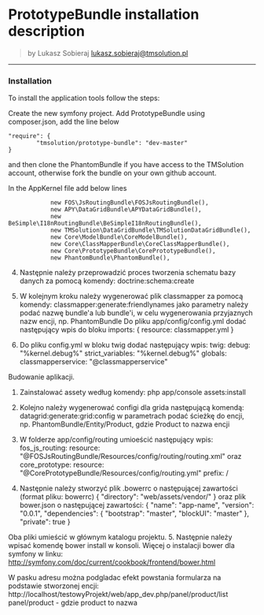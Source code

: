# PrototypeBundle installation description

>by Lukasz Sobieraj <lukasz.sobieraj@tmsolution.pl>

---

### Installation

To install the application tools follow the steps:

Create the new symfony project. 
Add PrototypeBundle using composer.json, add the line below
```
"require": {
        "tmsolution/prototype-bundle": "dev-master"
}
```
and then clone the PhantomBundle if you have access to the TMSolution account, otherwise fork the bundle on your own github account.

In the AppKernel file add below lines
```
            new FOS\JsRoutingBundle\FOSJsRoutingBundle(),
            new APY\DataGridBundle\APYDataGridBundle(),
            new BeSimple\I18nRoutingBundle\BeSimpleI18nRoutingBundle(),
            new TMSolution\DataGridBundle\TMSolutionDataGridBundle(),
            new Core\ModelBundle\CoreModelBundle(),
            new Core\ClassMapperBundle\CoreClassMapperBundle(),
            new Core\PrototypeBundle\CorePrototypeBundle(),
            new PhantomBundle\PhantomBundle(), 
```

4. Następnie należy przeprowadzić proces tworzenia schematu bazy danych za pomocą komendy:
doctrine:schema:create

5. W kolejnym kroku należy wygenerować plik classmapper za pomocą komendy:
classmapper:generate:friendlynames 
jako parametry należy podać nazwę bundle'a lub bundle'i, w celu wygenerowania przyjaznych nazw encji, np. PhantomBundle
Do pliku app/config/config.yml dodać następujący wpis do bloku imports:
    { resource: classmapper.yml }
6. Do pliku config.yml w bloku twig dodać następujący wpis:
twig:
    debug:            "%kernel.debug%"
    strict_variables: "%kernel.debug%"
    globals:
        classmapperservice: "@classmapperservice"


Budowanie aplikacji.

1. Zainstalować assety według komendy: php app/console assets:install

2. Kolejno należy wygenerować configi dla grida następującą komendą:
datagrid:generate:grid:config
w parametrach podać ścieżkę do encji, np. PhantomBundle/Entity/Product, gdzie Product to nazwa encji

3. W folderze app/config/routing umioeścić następujący wpis:
fos_js_routing:
    resource: "@FOSJsRoutingBundle/Resources/config/routing/routing.xml" 
oraz
core_prototype:
    resource: "@CorePrototypeBundle/Resources/config/routing.yml"
    prefix:   /

4.  Następnie należy stworzyć plik .bowerrc o następującej zawartości (format pliku: bowerrc)
{
    "directory": "web/assets/vendor/"
}
oraz plik bower.json o następującej zawartości:
{
  "name": "app-name",
  "version": "0.0.1",
  "dependencies": {
  "bootstrap": "master",
  "blockUI": "master"
      },
  "private": true
}

Oba pliki umieścić w głównym katalogu projektu.
5. Następnie należy wpisać komendę bower install w konsoli. Więcej o instalacji bower dla symfony w linku: http://symfony.com/doc/current/cookbook/frontend/bower.html

W  pasku adresu można podgladac efekt powstania formularza na podstawie stworzonej encji:
http://localhost/testowyProjekt/web/app_dev.php/panel/product/list
panel/product - gdzie product to nazwa 

